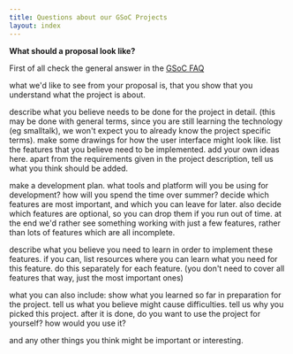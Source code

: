 ```yaml
---
title: Questions about our GSoC Projects
layout: index
---
```


**What should a proposal look like?**

First of all check the general answer in the [GSoC FAQ]( http://www.google-melange.com/gsoc/document/show/gsoc_program/google/gsoc2015/help_page#5._What_should_a_student_proposal_look )

what we'd like to see from your proposal is, that you show that you understand
what the project is about.

describe what you believe needs to be done for the project in detail.  (this
may be done with general terms, since you are still learning the technology (eg
smalltalk), we won't expect you to already know the project specific terms).
make some drawings for how the user interface might look like.  list the
features that you believe need to be implemented. add your own ideas here.
apart from the requirements given in the project description, tell us what you
think should be added.

make a development plan. what tools and platform will you be using for development?
how will you spend the time over summer? decide which features are most
important, and which you can leave for later. also decide which features are
optional, so you can drop them if you run out of time. at the end we'd rather
see something working with just a few features, rather than lots of features
which are all incomplete.

describe what you believe you need to learn in order to implement these
features. if you can, list resources where you can learn what you need for this
feature. do this separately for each feature. (you don't need to cover all
features that way, just the most important ones)

what you can also include: show what you learned so far in preparation for the project.
tell us what you believe might cause difficulties.
tell us why you picked this project. after it is done, do you want to use the
project for yourself? how would you use it?

and any other things you think might be important or interesting.


